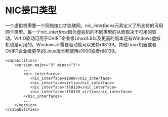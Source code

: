 # NIC接口类型

一个虚拟机需要一个网络接口才能联网。*nic\_interfaces*元素定义了所支持的可用网卡类型。每一个*nic\_interface*因为虚拟机的不同类型的从而取决于可用的驱动。VirtIO驱动可用于OVIRT企业级Linux4.8以及更高的版本还有Windows虚拟机也是可用的。Windows不需要驱动就可以支持rtl8139。其他Linux机器或者OVIRT企业级更早的Linux版本都使用e1000或者rtl8139。

             
    <capabilities>
        <version major="3" minor="3">
            ...
            <nic_interfaces>
               <nic_interface>e1000</nic_interface>
               <nic_interface>virtio</nic_interface>
               <nic_interface>rtl8139</nic_interface>
               <nic_interface>rtl8139_virtio</nic_interface>
            </nic_interfaces>
            ...
        </version>
    </capabilities>
             
          

